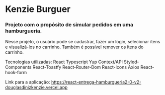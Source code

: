 # Kenzie Burguer

### Projeto com o propósito de simular pedidos em uma hamburgueria.

Nesse projeto, o usuário pode se cadastrar, fazer um login, selecionar itens e visualizá-los no carrinho. Também é possível remover os itens do carrinho.

Tecnologias utilizadas:
React
Typescript
Yup
Context/API
Styled-Components
React-Toastfy
React-Router-Dom
React-Icons
Axios
React-hook-form

Link para a aplicação: https://react-entrega-hamburgueria2-0-v2-douglasdinizkenzie.vercel.app
